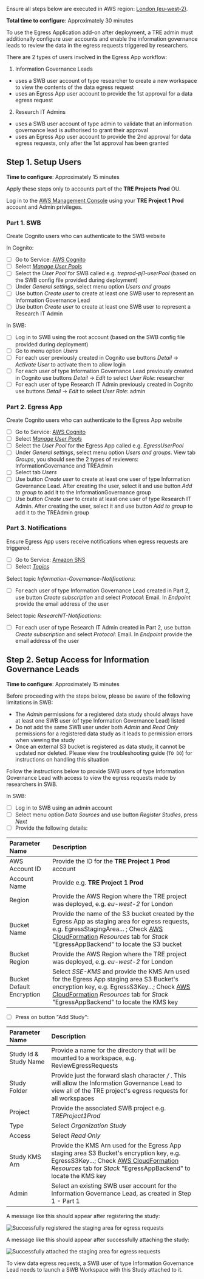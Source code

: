 Ensure all steps below are executed in AWS region: [London (eu-west-2)](https://eu-west-2.console.aws.amazon.com/).

**Total time to configure**: Approximately 30 minutes

To use the Egress Application add-on after deployment, a TRE admin must additionally configure user accounts and enable the information governance leads to review the data in the egress requests triggered by researchers.

There are 2 types of users involved in the Egress App workflow:
1) Information Governance Leads
- uses a SWB user account of type researcher to create a new workspace to view the contents of the data egress request
- uses an Egress App user account to provide the 1st approval for a data egress request
2) Research IT Admins
- uses a SWB user account of type admin to validate that an information governance lead is authorised to grant their approval
- uses an Egress App user account to provide the 2nd approval for data egress requests, only after the 1st approval has been granted

## Step 1. Setup Users

**Time to configure**: Approximately 15 minutes

Apply these steps only to accounts part of the **TRE Projects Prod** OU.

Log in to the [AWS Management Console](https://console.aws.amazon.com/) using your **TRE Project 1 Prod** account and Admin privileges.

### Part 1. SWB

Create Cognito users who can authenticate to the SWB website

In Cognito:
- [ ] Go to Service: [AWS Cognito](https://eu-west-2.console.aws.amazon.com/cognito/home?region=eu-west-2)
- [ ] Select [*Manage User Pools*](https://eu-west-2.console.aws.amazon.com/cognito/users/?region=eu-west-2)
- [ ] Select the *User Pool* for SWB called e.g. *treprod-pj1-userPool* (based on the SWB config file provided during deployment)
- [ ] Under *General settings*, select menu option *Users and groups*
- [ ] Use button *Create user* to create at least one SWB user to represent an Information Governance Lead
- [ ] Use button *Create user* to create at least one SWB user to represent a Research IT Admin

In SWB:
- [ ] Log in to SWB using the root account (based on the SWB config file provided during deployment)
- [ ] Go to menu option *Users*
- [ ] For each user previously created in Cognito use buttons *Detail* -> *Activate User* to activate them to allow login
- [ ] For each user of type Information Governance Lead previously created in Cognito use buttons *Detail* -> *Edit* to select *User Role*: researcher
- [ ] For each user of type Research IT Admin previously created in Cognito use buttons *Detail* -> *Edit* to select *User Role*: admin

### Part 2. Egress App

Create Cognito users who can authenticate to the Egress App website

- [ ] Go to Service: [AWS Cognito](https://eu-west-2.console.aws.amazon.com/cognito/home?region=eu-west-2)
- [ ] Select [*Manage User Pools*](https://eu-west-2.console.aws.amazon.com/cognito/users/?region=eu-west-2)
- [ ] Select the *User Pool* for the Egress App called e.g. *EgressUserPool<string>*
- [ ] Under *General settings*, select menu option *Users and groups*. View tab *Groups*, you should see the 2 types of reviewers: InformationGovernance and TREAdmin
- [ ] Select tab *Users*
- [ ] Use button *Create user* to create at least one user of type Information Governance Lead. After creating the user, select it and use button *Add to group* to add it to the InformationGovernance group
- [ ] Use button *Create user* to create at least one user of type Research IT Admin. After creating the user, select it and use button *Add to group* to add it to the TREAdmin group

### Part 3. Notifications

Ensure Egress App users receive notifications when egress requests are triggered.

- [ ] Go to Service: [Amazon SNS](https://eu-west-2.console.aws.amazon.com/sns/v3/home?region=eu-west-2#/homepage)
- [ ] Select [*Topics*](https://eu-west-2.console.aws.amazon.com/sns/v3/home?region=eu-west-2#/topics)

Select topic *Information-Governance-Notifications*:
- [ ] For each user of type Information Governance Lead created in Part 2, use button *Create subscription* and select *Protocol*: Email. In *Endpoint* provide the email address of the user

Select topic *ResearchIT-Notifications*:
- [ ] For each user of type Research IT Admin created in Part 2, use button *Create subscription* and select *Protocol*: Email. In *Endpoint* provide the email address of the user

## Step 2. Setup Access for Information Governance Leads

**Time to configure**: Approximately 15 minutes

Before proceeding with the steps below, please be aware of the following limitations in SWB:
- The *Admin* permissions for a registered data study should always have at least one SWB user (of type Information Governance Lead) listed
- Do not add the same SWB user under both *Admin* and *Read Only* permissions for a registered data study as it leads to permission errors when viewing the study
- Once an external S3 bucket is registered as data study, it cannot be updated nor deleted. Please view the troubleshooting guide (`TO DO`) for instructions on handling this situation

Follow the instructions below to provide SWB users of type Information Governance Lead with access to view the egress requests made by researchers in SWB.

In SWB:
- [ ] Log in to SWB using an admin account
- [ ] Select menu option *Data Sources* and use button *Register Studies*, press *Next*
- [ ] Provide the following details:

|Parameter Name|Description|
|:-----------------|:-----------|
|AWS Account ID|Provide the ID for the **TRE Project 1 Prod** account|
|Account Name|Provide e.g. **TRE Project 1 Prod**|
|Region|Provide the AWS Region where the TRE project was deployed, e.g. *eu-west-2* for London |
|Bucket Name|Provide the name of the S3 bucket created by the Egress App as staging area for egress requests, e.g. EgressStagingArea... ; Check [AWS CloudFormation](https://eu-west-2.console.aws.amazon.com/cloudformation/home?region=eu-west-2#/) *Resources* tab for *Stack* "EgressAppBackend" to locate the S3 bucket|
|Bucket Region|Provide the AWS Region where the TRE project was deployed, e.g. *eu-west-2* for London |
|Bucket Default Encryption|Select *SSE-KMS* and provide the KMS Arn used for the Egress App staging area S3 Bucket's encryption key, e.g. EgressS3Key...; Check [AWS CloudFormation](https://eu-west-2.console.aws.amazon.com/cloudformation/home?region=eu-west-2#/) *Resources* tab for *Stack* "EgressAppBackend" to locate the KMS key|

- [ ] Press on button "Add Study":

|Parameter Name|Description|
|:-----------------|:-----------|
|Study Id & Study Name|Provide a name for the directory that will be mounted to a workspace, e.g. ReviewEgressRequests|
|Study Folder|Provide just the forward slash character */* . This will allow the Information Governance Lead to view all of the TRE project's egress requests for all workspaces|
|Project|Provide the associated SWB project e.g. *TREProject1Prod*|
|Type|Select *Organization Study*|
|Access|Select *Read Only*|
|Study KMS Arn|Provide the KMS Arn used for the Egress App staging area S3 Bucket's encryption key, e.g. EgressS3Key...; Check [AWS CloudFormation](https://eu-west-2.console.aws.amazon.com/cloudformation/home?region=eu-west-2#/) *Resources* tab for *Stack* "EgressAppBackend" to locate the KMS key|
|Admin|Select an existing SWB user account for the Information Governance Lead, as created in Step 1 - Part 1|

A message like this should appear after registering the study:

![Successfully registered the staging area for egress requests](../../../res/images/Status-RegisterStudyReviewEgressRequests.png)

A message like this should appear after successfully attaching the study:

![Successfully attached the staging area for egress requests](../../../res/images/Status-SetupDataStudy-ReviewEgressRequests.png)

To view data egress requests, a SWB user of type Information Governance Lead needs to launch a SWB Workspace with this Study attached to it.